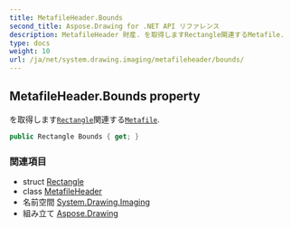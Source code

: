 ```yaml
---
title: MetafileHeader.Bounds
second_title: Aspose.Drawing for .NET API リファレンス
description: MetafileHeader 財産. を取得しますRectangle関連するMetafile.
type: docs
weight: 10
url: /ja/net/system.drawing.imaging/metafileheader/bounds/
---
```

## MetafileHeader.Bounds property

を取得します[`Rectangle`](../../../system.drawing/rectangle/)関連する[`Metafile`](../../metafile/).

```csharp
public Rectangle Bounds { get; }
```

### 関連項目

* struct [Rectangle](../../../system.drawing/rectangle/)
* class [MetafileHeader](../)
* 名前空間 [System.Drawing.Imaging](../../metafileheader/)
* 組み立て [Aspose.Drawing](../../../)


